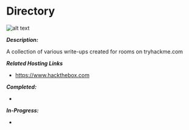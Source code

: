 # Directory

![alt text](/images/htblogo.jpeg?raw=true "HTB Logo")

***Description:***

A collection of various write-ups created for rooms on tryhackme.com

***Related Hosting Links***

- https://www.hackthebox.com


***Completed:*** 

- 

***In-Progress:*** 

- 



